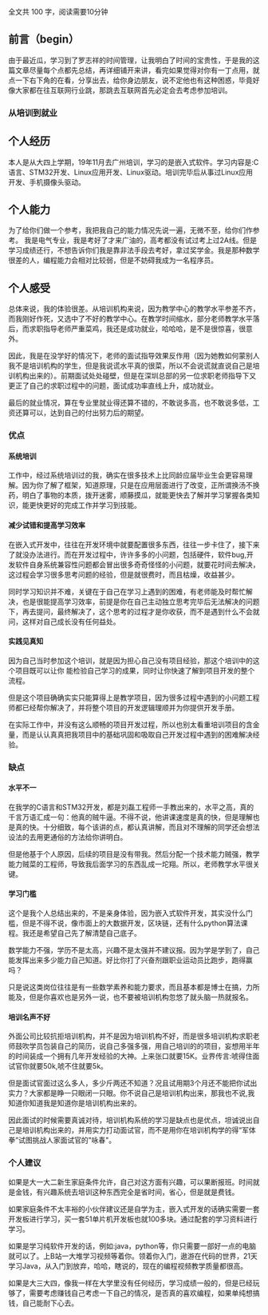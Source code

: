 全文共 100 字，阅读需要10分钟  
## 前言（begin）
由于最近瓜，学习到了罗志祥的时间管理，让我明白了时间的宝贵性，于是我的这篇文章尽量每个点都先总结，再详细铺开来讲，看完如果觉得对你有一丁点用，就点一下右下角的在看，分享出去，给你身边朋友，说不定他也有这种困惑，毕竟好像大家都在往互联网行业跳，那跳去互联网首先必定会去考虑参加培训。
### 从培训到就业
## 个人经历
本人是从大四上学期，19年11月去广州培训，学习的是嵌入式软件。学习内容是:C语言、STM32开发、Linux应用开发、Linux驱动。培训完毕后从事过Linux应用开发、手机摄像头驱动。  
## 个人能力  
为了给你们做一个参考，我把我自己的能力情况先说一遍，无微不至，给你们作参考。
我是电气专业，我是考好了才来广油的，高考都没有试过考上过2A线。但是学习成绩还行，不想告诉你们我是靠非法手段去考好，拿过奖学金。我是那种数学很差的人，编程能力会相对比较弱，但是不妨碍我成为一名程序员。
## 个人感受
总体来说，我的体验很差。从培训机构来说，因为教学中心的教学水平参差不齐，而我刚好作死，又选中了不好的教学中心。在教学时间缩水，部分老师教学水平落后，而求职指导老师严重菜鸡，我还是成功就业，哈哈哈，是不是很惊喜，很意外。  
  
因此，我是在没学好的情况下，老师的面试指导效果反作用（因为她教如何蒙别人我不是培训机构的学生，但是我说谎水平真的很菜，所以不会说谎就直说自己是培训机构出来的）。前期面试处处碰壁，但是在深圳总部的另一位求职老师指导下又更正了自己的求职过程中的问题，面试成功率直线上升，成功就业。   
  
最后的就业情况，算在专业里就业得还算不错的，不敢说多高，也不敢说多低，工资还算可以，达到自己的付出努力后的期望。

  
### 优点   
#### 系统培训
工作中，经过系统培训过的我，确实在很多技术上比同龄应届毕业生会更容易理解。因为你了解了框架，知道原理，只是在应用层面进行了改变，正所谓换汤不换药，明白了事物的本质，拨开迷雾，顺藤摸瓜，就能更快去了解并学习掌握各类知识，能更快更好的完成工作并学习到技能。  

#### 减少试错和提高学习效率
在嵌入式开发中，往往在开发环境中就要配置很多东西，往往一步卡住了，接下来了就没办法进行。而在开发过程中，许许多多的小问题，包括硬件，软件bug,开发软件自身系统兼容性问题都会冒出很多奇奇怪怪的小问题，就要花时间去解决，这过程会学习很多思考问题的经验，但是就很费时，而且枯燥，收益甚少。  
  
同时学习知识并不难，关键在于自己在学习上遇到的困难，有老师能及时帮忙解决，也是很能提高学习效率，前提是你在自己主动独立思考完毕后无法解决的问题下，再去提问，最终解决了，这个思考的过程才是你收获，而不是遇到什么不会就问，这样对自己成长没有任何益处。  

#### 实践见真知  
因为自己当时参加这个培训，就是因为担心自己没有项目经验，那这个培训中的这个项目既可以让你
能检验自己学习的成果，同时让你快速了解到项目开发的整个流程。  
  
但是这个项目确确实实只能算得上是教学项目，因为很多过程中遇到的小问题工程师都已经帮你解决了，并将整个项目的开发逻辑理顺并为你提供开发手册。  
  
在实际工作中，并没有这么顺畅的项目开发过程，所以也别太看重培训项目的含金量，而是认认真真把我项目中的基础巩固和吸取自己开发过程中遇到的困难解决经验。
  

### 缺点
#### 水平不一
在我学的C语言和STM32开发，都是刘磊工程师一手教出来的，水平之高，真的千言万语汇成一句：他真的贼牛逼。不得不说，他讲课速度是真的快，但是理解也是真的快。十分细致，每个该讲的点，都认真讲解，而且对不理解的同学还会想法设法的去用更通俗的方法给你讲明白。  

但是他基于个人原因，后续的项目是没有带我。然后分配一个技术能力贼强，教学能力贼菜的工程师，导致我后面学习的东西乱成一坨翔。所以，老师教学水平很关键。  

#### 学习门槛
这个是我个人总结出来的，不是亲身体验，因为嵌入式软件开发，其实没什么门槛，但是不得不说，像市面上的大数据开发，区块链，还有什么python算法课程。我还是希望自己先了解清楚自己底子。    

数学能力不强，学历不是太高，兴趣不是太强并不建议报。因为学是学到了，自己能发挥出来多少能力自己知道。好比你打了兴奋剂跟职业运动员比跑步，跑得赢吗？   
  
只是说这类岗位往往是有一些数学素养和能力要求，而且基本都是博士在搞，力所能及，但是你喜欢也是另外一说，也不要被培训机构忽悠了就头脑一热就报名。  
  
#### 培训名声不好
外面公司比较抗拒培训机构，并不是因为培训机构不好，而是很多培训机构求职老师鼓吹学员包装自己的简历，说自己多强多强，用自己培训的的项目，妄想用半年的时间装成一个拥有几年开发经验的大神。上来张口就要15K。业界传言:唬得住面试官你就要50k,唬不住就要5k。  

但是面试官面过这么多人，多少斤两还不知道？况且试用期3个月还不能把你试出实力？大家都是睁一只眼闭一只眼。你不说自己是培训机构出来，那我也不说,我知道你知道我是知道你是培训机构出来的。  
  
因此面试的时候需要真诚对待，培训机构系统的学习是缺点也是优点，坦诚说出自己是培训机构出来的，并用实力打动面试官，而不是用你在培训机构学的得“军体拳”试图挑战人家面试官的"咏春"。
  
### 个人建议
如果是大一大二新生家庭条件允许，自己对这方面有兴趣，可以果断报班。时间就是金钱，有兴趣系统去培训这种东西完全是省时间，省心，但是就是费钱。    

如果家庭条件不太丰裕的小伙伴建议还是自学为主，嵌入式开发的话确实需要一套开发板进行学习，买一套51单片机开发板也就100多块。通过配套的学习资料进行学习。  
  
如果是学习纯软件开发的话，例如:java，python等，你只需要一部好一点的电脑就可以了。上B站一大堆学习视频等着你。领着你入门，遨游在代码的世界，21天学习Java，从入门到放弃，哈哈，瞎说的，现在的编程视频教学质量都很高。  
  
如果是大三大四，像我一样在大学里没有任何经历，学习成绩一般的，但是已经玩够了，需要考虑赚钱自己考虑一下自己的情况，是否真的喜欢编程，如果单纯想搞钱，自己能耐下心去。
